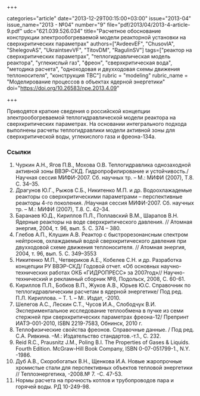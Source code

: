 +++

categories="article"
date="2013-12-29T00:15:00+03:00"
issue="2013-04"
issue_name="2013 - №04"
number="9"
file="pdf/2013/04/2013-4-article-9.pdf"
udc="621.039.526.034"
title="Расчетное обоснование конструкции электрообогреваемой модели реакторной установки на сверхкритических параметрах"
authors=["AvdeevEF", "ChusovIA", "ShelegovAS", "UkraintsevVF", "TitovDM", "RagulinSV"]
tags=["реактор на сверхкритических параметрах", "теплогидравлическая модель реактора", "углекислый газ", "фреон", "сверхкритическая вода", "методика расчета", "одноходовая и двухходовая схемы движения теплоносителя", "конструкция ТВС"]
rubric = "modeling"
rubric_name = "Моделирование процессов в объектах ядерной энергетики"
doi="https://doi.org/10.26583/npe.2013.4.09"

+++

Приводятся краткие сведения о российской концепции электрообогреваемой теплогидравлической модели реактора на сверхкритических параметрах. На основании интегрального подхода выполнены расчеты теплогидравлики модели активной зоны для сверхкритической воды, углекислого газа и фреона-134а.

### Ссылки

1. Чуркин А.Н., Ягов П.В., Мохова О.В. Теплогидравлика однозаходной активной зоны ВВЭР-СКД. Гидропрофилирование и устойчивость./ Научная сессия МИФИ-2007. Сб. научных тр. – М.: МИФИ (2007), Т.8. С. 34–35.
2. Драгунов Ю.Г., Рыжов С.Б., Никитенко М.П. и др. Водоохлажадемые реакторы со сверхкритическими параметрами – перспективные реакторы 4-го поколения. /Научная сессия МИФИ-2007. Сб. научных тр. – М.: МИФИ (2007), Т.8. С. 42–34.
3. Баранаев Ю.Д., Кириллов П.Л., Поплавский В.М., Шарапов В.Н. Ядерные реакторы на воде сверхкритического давления. // Атомная энергия, 2004, т. 96, вып. 5. С. 374 – 380.
4. Глебов А.П., Клушин А.В. Реактор с быстрорезонансным спектром нейтронов, охлаждаемый водой сверхкритического давления при двухходовой схеме движения теплоносителя. // Атомная энергия, 2004, т. 96, вып. 5. С. 349–3553
5. Никитенко М.П., Четвериков А.Е., Кобелев С.Н. и др. Разработка концепции РУ ВВЭР-СКД/ Годовой отчет. «Об основных научно-технических работах ОКБ «ГИДРОПРЕСС» за 2007год»// Научно-технический и рекламный сборник №8, Подольск, 2008, С. 60-61.
6. Кириллов П.Л., Бобков В.П., Жуков А.В., Юрьев Ю.С. Справочник по теплогидравлическим расчетам в ядерной энергетике/ Под ред. П.Л. Кириллова. – Т. 1. – М:. Издат, -2010.
7. Шелегов А.С., Лескин С.Т., Чусов И.А., Слободчук В.И. Экспериментальное исследование теплообмена в пучке из семи стержней при сверхкритических параметрах фреона-12/ Препринт ИАТЭ-001-2010, ISBN 2219-7583, Обнинск, 2010 г.
8. Теплофизические свойства фреонов. Справочные данные. / Под ред. С.А. Ривкина. –М.: Издательство стандартов.-т.1., С. 232.
9. Reid R.C., Prausnitz J.M., Poling B.I. The Properties of Gases & Liquids. Fourth Edition. McGraw-Hill Book Company, ISBN 0-07-051799-1., N.Y. -1986.
10. Дуб А.В., Скоробогатых В.Н., Щенкова И.А. Новые жаропрочные хромистые стали для перспективных объектов тепловой энергетики // Теплоэнергетика, -2008.№ 7. -С. 47-53.
11. Нормы расчета на прочность котлов и трубопроводов пара и горячей воды. РД 10-249-98.
